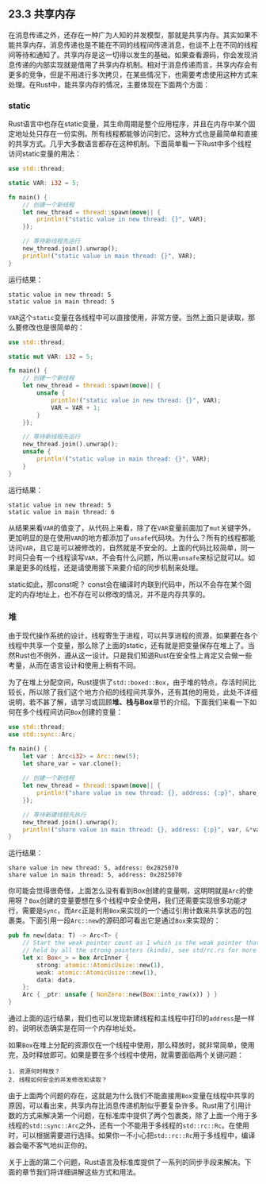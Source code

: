 ## 23.3 共享内存
在消息传递之外，还存在一种广为人知的并发模型，那就是共享内存。其实如果不能共享内存，消息传递也是不能在不同的线程间传递消息，也谈不上在不同的线程间等待和通知了。共享内存是这一切得以发生的基础。如果查看源码，你会发现消息传递的内部实现就是借用了共享内存机制。相对于消息传递而言，共享内存会有更多的竞争，但是不用进行多次拷贝，在某些情况下，也需要考虑使用这种方式来处理。在Rust中，能共享内存的情况，主要体现在下面两个方面：

### static
Rust语言中也存在static变量，其生命周期是整个应用程序，并且在内存中某个固定地址处只存在一份实例。所有线程都能够访问到它。这种方式也是最简单和直接的共享方式。几乎大多数语言都存在这种机制。下面简单看一下Rust中多个线程访问static变量的用法：

```rust
use std::thread;

static VAR: i32 = 5;

fn main() {
	// 创建一个新线程
	let new_thread = thread::spawn(move|| {
	    println!("static value in new thread: {}", VAR);
	});

	// 等待新线程先运行
	new_thread.join().unwrap();
	println!("static value in main thread: {}", VAR);
}
```
运行结果：
```
static value in new thread: 5
static value in main thread: 5
```
`VAR`这个`static`变量在各线程中可以直接使用，非常方便。当然上面只是读取，那么要修改也是很简单的：

```rust
use std::thread;

static mut VAR: i32 = 5;

fn main() {
	// 创建一个新线程
	let new_thread = thread::spawn(move|| {
	    unsafe {
	    	println!("static value in new thread: {}", VAR);
	    	VAR = VAR + 1;
	    }
	});

	// 等待新线程先运行
	new_thread.join().unwrap();
	unsafe {
		println!("static value in main thread: {}", VAR);
	}
}
```
运行结果：
```
static value in new thread: 5
static value in main thread: 6
```
从结果来看`VAR`的值变了，从代码上来看，除了在`VAR`变量前面加了`mut`关键字外，更加明显的是在使用`VAR`的地方都添加了`unsafe`代码块。为什么？所有的线程都能访问`VAR`，且它是可以被修改的，自然就是不安全的。上面的代码比较简单，同一时间只会有一个线程读写`VAR`，不会有什么问题，所以用`unsafe`来标记就可以。如果是更多的线程，还是请使用接下来要介绍的同步机制来处理。

static如此，那const呢？ const会在编译时内联到代码中，所以不会存在某个固定的内存地址上，也不存在可以修改的情况，并不是内存共享的。

### 堆
由于现代操作系统的设计，线程寄生于进程，可以共享进程的资源，如果要在各个线程中共享一个变量，那么除了上面的static，还有就是把变量保存在堆上了。当然Rust也不例外，遵从这一设计。只是我们知道Rust在安全性上肯定又会做一些考量，从而在语言设计和使用上稍有不同。

为了在堆上分配空间，Rust提供了`std::boxed::Box`，由于堆的特点，存活时间比较长，所以除了我们这个地方介绍的线程间共享外，还有其他的用处，此处不详细说明，若不甚了解，请学习或回顾**堆、栈与Box**章节的介绍。下面我们来看一下如何在多个线程间访问`Box`创建的变量：

```rust
use std::thread;
use std::sync::Arc;

fn main() {
	let var : Arc<i32> = Arc::new(5);
	let share_var = var.clone();
	
	// 创建一个新线程
	let new_thread = thread::spawn(move|| {
		println!("share value in new thread: {}, address: {:p}", share_var, &*share_var);
	});

	// 等待新建线程先执行
	new_thread.join().unwrap();
	println!("share value in main thread: {}, address: {:p}", var, &*var);
}
```
运行结果：
```
share value in new thread: 5, address: 0x2825070
share value in main thread: 5, address: 0x2825070
```
你可能会觉得很奇怪，上面怎么没有看到Box创建的变量啊，这明明就是`Arc`的使用呀？`Box`创建的变量要想在多个线程中安全使用，我们还需要实现很多功能才行，需要是`Sync`，而`Arc`正是利用`Box`来实现的一个通过引用计数来共享状态的包裹类。下面引用一段`Arc::new`的源码即可看出它是通过`Box`来实现的：

```rust
pub fn new(data: T) -> Arc<T> {
    // Start the weak pointer count as 1 which is the weak pointer that's
    // held by all the strong pointers (kinda), see std/rc.rs for more info
    let x: Box<_> = box ArcInner {
        strong: atomic::AtomicUsize::new(1),
        weak: atomic::AtomicUsize::new(1),
        data: data,
    };
    Arc { _ptr: unsafe { NonZero::new(Box::into_raw(x)) } }
}
```
通过上面的运行结果，我们也可以发现新建线程和主线程中打印的`address`是一样的，说明状态确实是在同一个内存地址处。

如果`Box`在堆上分配的资源仅在一个线程中使用，那么释放时，就非常简单，使用完，及时释放即可。如果是要在多个线程中使用，就需要面临两个关键问题：

    1. 资源何时释放？
    2. 线程如何安全的并发修改和读取？
    
由于上面两个问题的存在，这就是为什么我们不能直接用`Box`变量在线程中共享的原因，可以看出来，共享内存比消息传递机制似乎要复杂许多。Rust用了引用计数的方式来解决第一个问题，在标准库中提供了两个包裹类，除了上面一个用于多线程的`std::sync::Arc`之外，还有一个不能用于多线程的`std::rc::Rc`。在使用时，可以根据需要进行选择。如果你一不小心把`std::rc::Rc`用于多线程中，编译器会毫不客气地纠正你的。

关于上面的第二个问题，Rust语言及标准库提供了一系列的同步手段来解决。下面的章节我们将详细讲解这些方式和用法。
